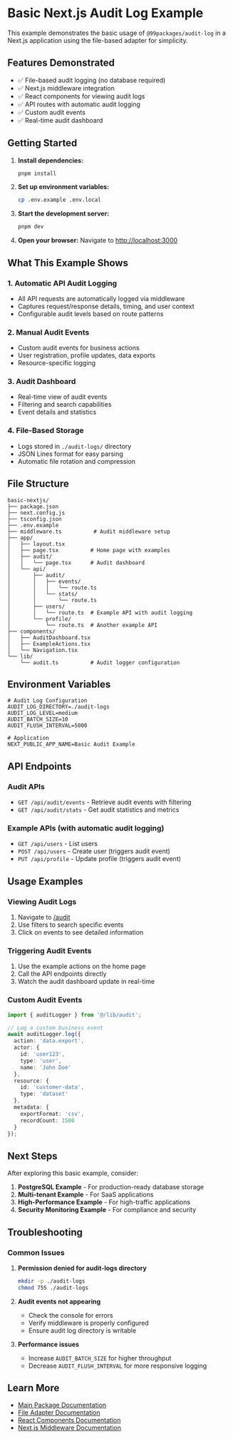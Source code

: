 # Basic Next.js Audit Log Example

This example demonstrates the basic usage of `@99packages/audit-log` in a Next.js application using the file-based adapter for simplicity.

## Features Demonstrated

- ✅ File-based audit logging (no database required)
- ✅ Next.js middleware integration
- ✅ React components for viewing audit logs
- ✅ API routes with automatic audit logging
- ✅ Custom audit events
- ✅ Real-time audit dashboard

## Getting Started

1. **Install dependencies:**
   ```bash
   pnpm install
   ```

2. **Set up environment variables:**
   ```bash
   cp .env.example .env.local
   ```

3. **Start the development server:**
   ```bash
   pnpm dev
   ```

4. **Open your browser:**
   Navigate to [http://localhost:3000](http://localhost:3000)

## What This Example Shows

### 1. Automatic API Audit Logging
- All API requests are automatically logged via middleware
- Captures request/response details, timing, and user context
- Configurable audit levels based on route patterns

### 2. Manual Audit Events
- Custom audit events for business actions
- User registration, profile updates, data exports
- Resource-specific logging

### 3. Audit Dashboard
- Real-time view of audit events
- Filtering and search capabilities
- Event details and statistics

### 4. File-Based Storage
- Logs stored in `./audit-logs/` directory
- JSON Lines format for easy parsing
- Automatic file rotation and compression

## File Structure

```
basic-nextjs/
├── package.json
├── next.config.js
├── tsconfig.json
├── .env.example
├── middleware.ts          # Audit middleware setup
├── app/
│   ├── layout.tsx
│   ├── page.tsx          # Home page with examples
│   ├── audit/
│   │   └── page.tsx      # Audit dashboard
│   └── api/
│       ├── audit/
│       │   ├── events/
│       │   │   └── route.ts
│       │   └── stats/
│       │       └── route.ts
│       ├── users/
│       │   └── route.ts  # Example API with audit logging
│       └── profile/
│           └── route.ts  # Another example API
├── components/
│   ├── AuditDashboard.tsx
│   ├── ExampleActions.tsx
│   └── Navigation.tsx
└── lib/
    └── audit.ts          # Audit logger configuration
```

## Environment Variables

```env
# Audit Log Configuration
AUDIT_LOG_DIRECTORY=./audit-logs
AUDIT_LOG_LEVEL=medium
AUDIT_BATCH_SIZE=10
AUDIT_FLUSH_INTERVAL=5000

# Application
NEXT_PUBLIC_APP_NAME=Basic Audit Example
```

## API Endpoints

### Audit APIs
- `GET /api/audit/events` - Retrieve audit events with filtering
- `GET /api/audit/stats` - Get audit statistics and metrics

### Example APIs (with automatic audit logging)
- `GET /api/users` - List users
- `POST /api/users` - Create user (triggers audit event)
- `PUT /api/profile` - Update profile (triggers audit event)

## Usage Examples

### Viewing Audit Logs
1. Navigate to [/audit](http://localhost:3000/audit)
2. Use filters to search specific events
3. Click on events to see detailed information

### Triggering Audit Events
1. Use the example actions on the home page
2. Call the API endpoints directly
3. Watch the audit dashboard update in real-time

### Custom Audit Events
```typescript
import { auditLogger } from '@/lib/audit';

// Log a custom business event
await auditLogger.log({
  action: 'data.export',
  actor: {
    id: 'user123',
    type: 'user',
    name: 'John Doe'
  },
  resource: {
    id: 'customer-data',
    type: 'dataset'
  },
  metadata: {
    exportFormat: 'csv',
    recordCount: 1500
  }
});
```

## Next Steps

After exploring this basic example, consider:

1. **PostgreSQL Example** - For production-ready database storage
2. **Multi-tenant Example** - For SaaS applications
3. **High-Performance Example** - For high-traffic applications
4. **Security Monitoring Example** - For compliance and security

## Troubleshooting

### Common Issues

1. **Permission denied for audit-logs directory**
   ```bash
   mkdir -p ./audit-logs
   chmod 755 ./audit-logs
   ```

2. **Audit events not appearing**
   - Check the console for errors
   - Verify middleware is properly configured
   - Ensure audit log directory is writable

3. **Performance issues**
   - Increase `AUDIT_BATCH_SIZE` for higher throughput
   - Decrease `AUDIT_FLUSH_INTERVAL` for more responsive logging

## Learn More

- [Main Package Documentation](../../README.md)
- [File Adapter Documentation](../../src/adapters/file/README.md)
- [React Components Documentation](../../src/ui/README.md)
- [Next.js Middleware Documentation](../../src/middleware/README.md)
